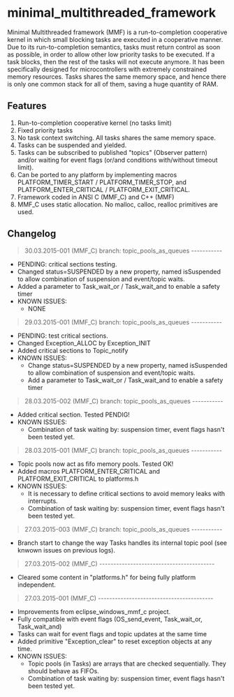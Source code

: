 # minimal_multithreaded_framework

Minimal Multithreaded framework (MMF) is a run-to-completion cooperative kernel in which small blocking tasks are executed in a cooperative manner. Due to its run-to-completion semantics, tasks must return control as soon as possible, in order to allow other low priority tasks to be executed. If a task blocks, then the rest of the tasks will not execute anymore.
It has been specifically designed for microcontrollers with extremely constrained memory resources. Tasks shares the same memory space, and hence there is only one common stack for all of them, saving a huge quantity of RAM.

## Features
1. Run-to-completion cooperative kernel (no tasks limit)
2. Fixed priority tasks
3. No task context switching. All tasks shares the same memory space.
4. Tasks can be suspended and yielded.
5. Tasks can be subscribed to published "topics" (Observer pattern) and/or waiting for event flags (or/and conditions with/without timeout limit).
6. Can be ported to any platform by implementing macros PLATFORM_TIMER_START / PLATFORM_TIMER_STOP, and PLATFORM_ENTER_CRITICAL / PLATFORM_EXIT_CRITICAL.
7. Framework coded in ANSI C (MMF_C) and C++ (MMF)
8. MMF_C uses static allocation. No malloc, calloc, realloc primitives are used.

## Changelog

> 30.03.2015-001 (MMF_C) branch: topic_pools_as_queues -----------
 - PENDING: critical sections testing.
 - Changed status=SUSPENDED by a new property, named isSuspended to allow combination of suspension and event/topic waits.
 - Added a parameter to Task_wait_or / Task_wait_and to enable a safety timer
 - KNOWN ISSUES: 
  	- NONE

> 29.03.2015-001 (MMF_C) branch: topic_pools_as_queues -----------
 - PENDING: test critical sections.
 - Changed Exception_ALLOC by Exception_INIT
 - Added critical sections to Topic_notify
 - KNOWN ISSUES: 
  	- Change status=SUSPENDED by a new property, named isSuspended to allow combination of suspension and event/topic waits.
  	- Add a parameter to Task_wait_or / Task_wait_and to enable a safety timer

> 28.03.2015-002 (MMF_C) branch: topic_pools_as_queues -----------
 - Added critical section. Tested PENDIG!
 - KNOWN ISSUES: 
  	- Combination of task waiting by: suspension timer, event flags hasn't been tested yet.

> 28.03.2015-001 (MMF_C) branch: topic_pools_as_queues -----------
 - Topic pools now act as fifo memory pools. Tested OK!
 - Added macros PLATFORM_ENTER_CRITICAL and PLATFORM_EXIT_CRITICAL to platforms.h
 - KNOWN ISSUES: 
 	- It is necessary to define critical sections to avoid memory leaks with interrupts.
 	- Combination of task waiting by: suspension timer, event flags hasn't been tested yet.

> 27.03.2015-003 (MMF_C) branch: topic_pools_as_queues -----------
 - Branch start to change the way Tasks handles its internal topic pool (see knwown issues on previous logs).

> 27.03.2015-002 (MMF_C) -----------------------------------------
 - Cleared some content in "platforms.h" for being fully platform independent.
 
> 27.03.2015-001 (MMF_C) -----------------------------------------
 - Improvements from eclipse_windows_mmf_c project.
 - Fully compatible with event flags (OS_send_event, Task_wait_or, Task_wait_and)
 - Tasks can wait for event flags and topic updates at the same time
 - Added primitive "Exception_clear" to reset exception objects at any time.
 - KNOWN ISSUES:
 	- Topic pools (in Tasks) are arrays that are checked sequentially. They should behave as FIFOs.
 	- Combination of task waiting by: suspension timer, event flags hasn't been tested yet.
 	
 
 
 

